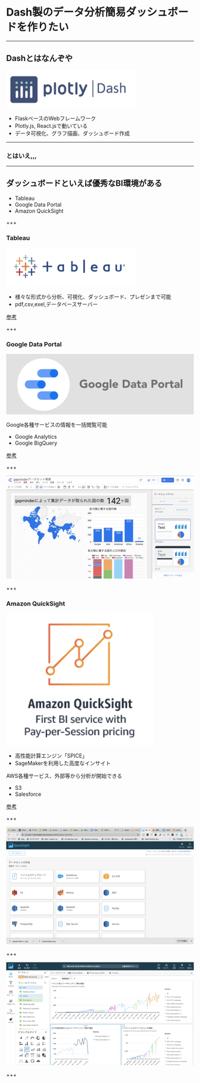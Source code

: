# Dash製のデータ分析簡易ダッシュボードを作りたい

---

## Dashとはなんぞや
![width=300](gitpitch_assets/plotlydash.png)

- FlaskベースのWebフレームワーク
- Plotly.js, React.jsで動いている
- データ可視化、グラフ描画、ダッシュボード作成

---

### とはいえ,,,

---

## ダッシュボードといえば優秀なBI環境がある

- Tableau
- Google Data Portal
- Amazon QuickSight

+++

### Tableau

![width=300](gitpitch_assets/tableau.png)

- 様々な形式から分析、可視化、ダッシュボード、プレゼンまで可能
- pdf,csv,exel,データベースサーバー

[参考](https://www.tableau.com/)

+++

### Google Data Portal

![width=300](gitpitch_assets/google-data-portal.png)

Google各種サービスの情報を一括閲覧可能

- Google Analytics
- Google BigQuery

[参考](https://marketingplatform.google.com/intl/ja/about/data-studio/)

+++

![width=1000](gitpitch_assets/GoogleDataPortal.png)

+++

### Amazon QuickSight

![width=100](gitpitch_assets/AmazonQuickSight.png)  

- 高性能計算エンジン「SPICE」
- SageMakerを利用した高度なインサイト

AWS各種サービス、外部等から分析が開始できる  

- S3
- Salesforce

[参考](https://aws.amazon.com/jp/quicksight/features/)


+++

![width=1000](gitpitch_assets/aq_dataset_menu.png)

+++

![width=1000](gitpitch_assets/aq_operation.png)

+++